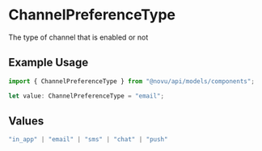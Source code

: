 # ChannelPreferenceType

The type of channel that is enabled or not

## Example Usage

```typescript
import { ChannelPreferenceType } from "@novu/api/models/components";

let value: ChannelPreferenceType = "email";
```

## Values

```typescript
"in_app" | "email" | "sms" | "chat" | "push"
```